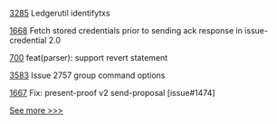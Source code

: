 
[3285](https://github.com/hyperledger/fabric/pull/3285) Ledgerutil identifytxs

[1668](https://github.com/hyperledger/aries-cloudagent-python/pull/1668) Fetch stored credentials prior to sending ack response in issue-credential 2.0

[700](https://github.com/hyperledger-labs/solang/pull/700) feat(parser): support revert statement

[3583](https://github.com/hyperledger/besu/pull/3583) Issue 2757 group command options

[1667](https://github.com/hyperledger/aries-cloudagent-python/pull/1667) Fix: present-proof v2 send-proposal [issue#1474]


[See more >>>](https://start-here.hyperledger.org/pull-requests)

